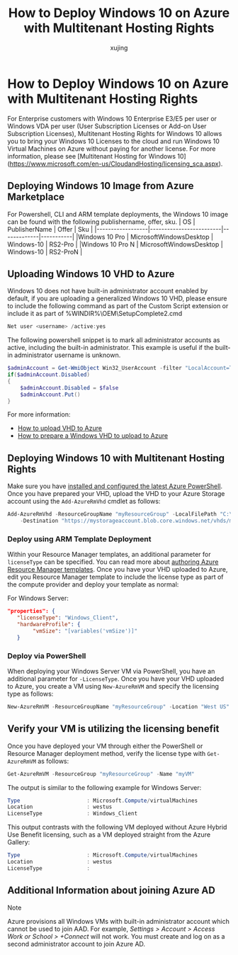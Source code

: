 ﻿---
title: How to Deploy Windows 10 on Azure with Multitenant Hosting Rights 
description: Learn how to maximize your Windows Software Assurance benefits to bring on-premises licenses to Azure
services: virtual-machines-windows
documentationcenter: ''
author: xujing
manager: timlt
editor: ''

ms.assetid: 
ms.service: virtual-machines-windows
ms.devlang: na
ms.topic: article
ms.tgt_pltfrm: vm-windows
ms.workload: infrastructure-services
ms.date: 8/20/2017
ms.author: xujing

---
# How to Deploy Windows 10 on Azure with Multitenant Hosting Rights 
For Enterprise customers with Windows 10 Enterprise E3/E5 per user or Windows VDA per user (User Subscription Licenses or Add-on User Subscription Licenses), Multitenant Hosting Rights for Windows 10 allows you to bring your Windows 10 Licenses to the cloud and run Windows 10 Virtual Machines on Azure without paying for another license. For more information, please see [Multitenant Hosting for Windows 10] (https://www.microsoft.com/en-us/CloudandHosting/licensing_sca.aspx).


## Deploying Windows 10 Image from Azure Marketplace 
For Powershell, CLI and ARM template deployments, the Windows 10 image can be found with the following publishername, offer, sku.
|    OS            |    PublisherName        |    Offer    |    Sku    |
|------------------|-------------------------|-------------|-----------|
|Windows 10 Pro    | MicrosoftWindowsDesktop | Windows-10  | RS2-Pro   |
|Windows 10 Pro N  | MicrosoftWindowsDesktop | Windows-10  | RS2-ProN  |


## Uploading Windows 10 VHD to Azure
Windows 10 does not have built-in administrator account enabled by default, if you are uploading a generalized Windows 10 VHD, please ensure to include the following command as part of the Custom Script extension or include it as part of %WINDIR%\OEM\SetupComplete2.cmd

```powershell
Net user <username> /active:yes
```

The following powershell snippet is to mark all administrator accounts as active, including the built-in administrator. This example is useful if the built-in administrator username is unknown.
```powershell
$adminAccount = Get-WmiObject Win32_UserAccount -filter "LocalAccount=True" | ? {$_.SID -Like "S-1-5-21-*-500"}
if($adminAccount.Disabled)
{
    $adminAccount.Disabled = $false
    $adminAccount.Put()
}
```
For more information: 
* [How to upload VHD to Azure](upload-generalized-managed.md)
* [How to prepare a Windows VHD to upload to Azure](prepare-for-upload-vhd-image.md)


## Deploying Windows 10 with Multitenant Hosting Rights
Make sure you have [installed and configured the latest Azure PowerShell](/powershell/azure/overview). Once you have prepared your VHD, upload the VHD to your Azure Storage account using the `Add-AzureRmVhd` cmdlet as follows:

```powershell
Add-AzureRmVhd -ResourceGroupName "myResourceGroup" -LocalFilePath "C:\Path\To\myvhd.vhd" `
    -Destination "https://mystorageaccount.blob.core.windows.net/vhds/myvhd.vhd"
```


### Deploy using ARM Template Deployment
Within your Resource Manager templates, an additional parameter for `licenseType` can be specified. You can read more about [authoring Azure Resource Manager templates](../../resource-group-authoring-templates.md). Once you have your VHD uploaded to Azure, edit you Resource Manager template to include the license type as part of the compute provider and deploy your template as normal:

For Windows Server:
```json
"properties": {  
   "licenseType": "Windows_Client",
   "hardwareProfile": {
        "vmSize": "[variables('vmSize')]"
   }
```

### Deploy via PowerShell 
When deploying your Windows Server VM via PowerShell, you have an additional parameter for `-LicenseType`. Once you have your VHD uploaded to Azure, you create a VM using `New-AzureRmVM` and specify the licensing type as follows:

```powershell
New-AzureRmVM -ResourceGroupName "myResourceGroup" -Location "West US" -VM $vm -LicenseType "Windows_Client"
```

## Verify your VM is utilizing the licensing benefit
Once you have deployed your VM through either the PowerShell or Resource Manager deployment method, verify the license type with `Get-AzureRmVM` as follows:

```powershell
Get-AzureRmVM -ResourceGroup "myResourceGroup" -Name "myVM"
```

The output is similar to the following example for Windows Server:

```powershell
Type                     : Microsoft.Compute/virtualMachines
Location                 : westus
LicenseType              : Windows_Client
```

This output contrasts with the following VM deployed without Azure Hybrid Use Benefit licensing, such as a VM deployed straight from the Azure Gallery:

```powershell
Type                     : Microsoft.Compute/virtualMachines
Location                 : westus
LicenseType              :
```

## Additional Information about joining Azure AD
>[!NOTE]
>Azure provisions all Windows VMs with built-in administrator account which cannot be used to join AAD. For example, *Settings > Account > Access Work or School > +Connect* will not work. You must create and log on as a second administrator account to join Azure AD.
>
>



